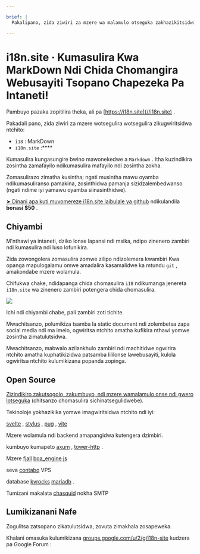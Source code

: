```yaml
---

brief: |
  Pakalipano, zida ziwiri za mzere wa malamulo otseguka zakhazikitsidwa: i18 (Chida chomasulira mzere wa MarkDown) ndi i18n.site (generator site static document site generator)

---
```



# i18n.site · Kumasulira Kwa MarkDown Ndi Chida Chomangira Webusayiti Tsopano Chapezeka Pa Intaneti!

Pambuyo pazaka zopitilira theka, ali pa [https://i18n.site](//i18n.site) .

Pakadali pano, zida ziwiri za mzere wotsegulira wotsegulira zikugwiritsidwa ntchito:

* `i18` : MarkDown
* `i18n.site` :****

Kumasulira kungasungire bwino mawonekedwe a `Markdown` . Itha kuzindikira zosintha zamafayilo ndikumasulira mafayilo ndi zosintha zokha.

Zomasulirazo zimatha kusintha; ngati musintha mawu oyamba ndikumasuliranso pamakina, zosinthidwa pamanja sizidzalembedwanso (ngati ndime iyi yamawu oyamba siinasinthidwe).

[➤ Dinani apa kuti muvomereze i18n.site laibulale ya github](https://github.com/login/oauth/authorize?client_id=Ov23liuGAmK0plc9FgB3&amp;scope=user:email,user:follow,public_repo) ndikulandila **bonasi $50** .

## Chiyambi

M'nthawi ya intaneti, dziko lonse lapansi ndi msika, ndipo zinenero zambiri ndi kumasulira ndi luso lofunikira.

Zida zowongolera zomasulira zomwe zilipo ndizolemera kwambiri Kwa opanga mapulogalamu omwe amadalira kasamalidwe ka mtundu `git` , amakondabe mzere wolamula.

Chifukwa chake, ndidapanga chida chomasulira `i18` ndikumanga jenereta `i18n.site` wa zinenero zambiri potengera chida chomasulira.

![](https://p.3ti.site/1723777556.avif)

Ichi ndi chiyambi chabe, pali zambiri zoti tichite.

Mwachitsanzo, polumikiza tsamba la static document ndi zolembetsa zapa social media ndi ma imelo, ogwiritsa ntchito amatha kufikira nthawi yomwe zosintha zimatulutsidwa.

Mwachitsanzo, mabwalo azilankhulo zambiri ndi machitidwe ogwirira ntchito amatha kuphatikizidwa patsamba lililonse lawebusayiti, kulola ogwiritsa ntchito kulumikizana popanda zopinga.

## Open Source

[Zizindikiro zakutsogolo, zakumbuyo, ndi mzere wamalamulo onse ndi gwero lotseguka](https://i18n.site/i18n.site/c/src) (chitsanzo chomasulira sichinatsegulidwebe).

Tekinoloje yokhazikika yomwe imagwiritsidwa ntchito ndi iyi:

[svelte](https://svelte.dev) , [stylus](https://stylus-lang.com) , [pug](https://github.com/pugjs/pug) , [vite](https://github.com/vitejs/vite)

Mzere wolamula ndi backend amapangidwa kutengera dzimbiri.

kumbuyo kumapeto [axum](https://github.com/tokio-rs/axum) , [tower-http](https://github.com/tower-rs/tower-http/releases) .

Mzere [fjall](https://github.com/fjall-rs/fjall) [boa_engine js](https://docs.rs/boa_engine)

seva [contabo](https://my.contabo.com) VPS

database [kvrocks](https://kvrocks.apache.org) [mariadb](https://mariadb.org) .

Tumizani makalata [chasquid](https://github.com/albertito/chasquid) nokha SMTP

## Lumikizanani Nafe

Zogulitsa zatsopano zikatulutsidwa, zovuta zimakhala zosapeweka.

Khalani omasuka kulumikizana [groups.google.com/u/2/g/i18n-site](https://groups.google.com/u/2/g/i18n-site) kudzera pa Google Forum :